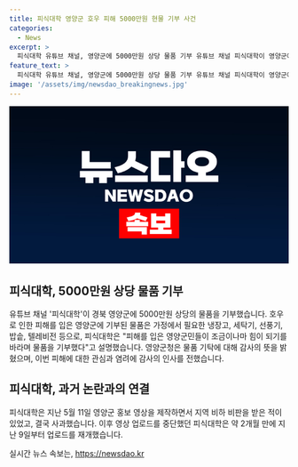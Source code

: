 ```yaml
---
title: 피식대학 영양군 호우 피해 5000만원 현물 기부 사건
categories:
  - News
excerpt: >
  피식대학 유튜브 채널, 영양군에 5000만원 상당 물품 기부 유튜브 채널 피식대학이 영양군에 대한 비판 논란 후 5000만원에 달하는 물품을 기부하였다. 기부된 물품은 호우로 인해 피해를 입은 가정을 위한 냉장고, 세탁기, 선풍기, 밥솥, 텔레비전 등이 포함되어 있으며 이에 관련하여 영양군청은 감사의 뜻을 밝히고 있다. 피식대학은 이를 통해 지역 주민들에게 조금이나마 힘이 되기를 희망했음을 전하였다.
feature_text: >
  피식대학 유튜브 채널, 영양군에 5000만원 상당 물품 기부 유튜브 채널 피식대학이 영양군에 대한 비판 논란 후 5000만원에 달하는 물품을 기부하였다. 기부된 물품은 호우로 인해 피해를 입은 가정을 위한 냉장고, 세탁기, 선풍기, 밥솥, 텔레비전 등이 포함되어 있으며 이에 관련하여 영양군청은 감사의 뜻을 밝히고 있다. 피식대학은 이를 통해 지역 주민들에게 조금이나마 힘이 되기를 희망했음을 전하였다.
image: '/assets/img/newsdao_breakingnews.jpg'
---
```


<p><img src="/assets/img/newsdao_breakingnews.jpg" alt="bookingtag 속보" /></p>

<h2 data-ke-size="size26">피식대학, 5000만원 상당 물품 기부</h2>

<p data-ke-size="size16">유튜브 채널 '피식대학'이 경북 영양군에 5000만원 상당의 물품을 기부했습니다. 호우로 인한 피해를 입은 영양군에 기부된 물품은 가정에서 필요한 냉장고, 세탁기, 선풍기, 밥솥, 텔레비전 등으로, 피식대학은 "피해를 입은 영양군민들이 조금이나마 힘이 되기를 바라며 물품을 기부했다"고 설명했습니다. 영양군청은 물품 기탁에 대해 감사의 뜻을 밝혔으며, 이번 피해에 대한 관심과 염려에 감사의 인사를 전했습니다.</p>

<h2 data-ke-size="size26">피식대학, 과거 논란과의 연결</h2>

<p data-ke-size="size16">피식대학은 지난 5월 11일 영양군 홍보 영상을 제작하면서 지역 비하 비판을 받은 적이 있었고, 결국 사과했습니다. 이후 영상 업로드를 중단했던 피식대학은 약 2개월 만에 지난 9일부터 업로드를 재개했습니다.</p>
실시간 뉴스 속보는, <a href="https://newsdao.kr" rel="dofollow">https://newsdao.kr</a>


